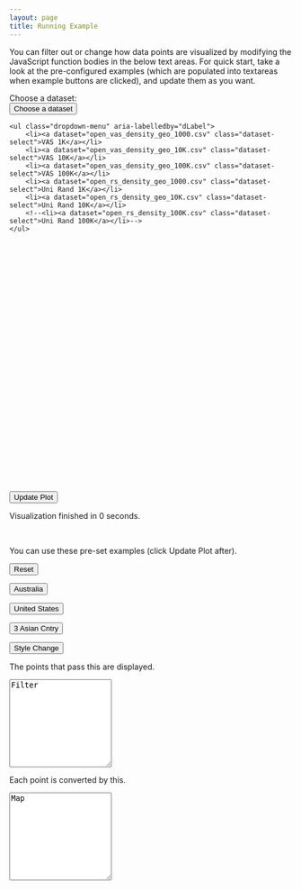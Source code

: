 ```yaml
---
layout: page
title: Running Example
---
```


You can filter out or change how data points are visualized by modifying the
JavaScript function bodies in the below text areas. For quick start, take a look at the
pre-configured examples (which are populated into textareas when example buttons
are clicked), and update them as you want.

<div class="row">
<div class="col-md-4">
Choose a dataset:
</div>
<div class="col-md-6">
<div class="dropdown">
    <button id="datasetBtn" class="btn btn-default dropdown-toggle" type="button" data-toggle="dropdown" aria-haspopup="true" aria-expanded="true">
        Choose a dataset
        <span class="caret"></span>
    </button>

    <ul class="dropdown-menu" aria-labelledby="dLabel">
        <li><a dataset="open_vas_density_geo_1000.csv" class="dataset-select">VAS 1K</a></li>
        <li><a dataset="open_vas_density_geo_10K.csv" class="dataset-select">VAS 10K</a></li>
        <li><a dataset="open_vas_density_geo_100K.csv" class="dataset-select">VAS 100K</a></li>
        <li><a dataset="open_rs_density_geo_1000.csv" class="dataset-select">Uni Rand 1K</a></li>
        <li><a dataset="open_rs_density_geo_10K.csv" class="dataset-select">Uni Rand 10K</a></li>
        <!--<li><a dataset="open_rs_density_100K.csv" class="dataset-select">Uni Rand 100K</a></li>-->
    </ul>
</div>
</div>

<div class="col-md-2"></div>
</div>


[comment]: <> (Chart)
<br>
<div id="demo_chart" style="width: 100%; height: 400px;"></div>


[comment]: <> (Update Button)
<div class="row">
<div class="col-md-4 text-center">
<p>
<button id="demo-chart-update-btn" type="button" class="btn btn-primary btn-lg">Update Plot</button>
</p>
</div>

<div class="col-md-8">
Visualization finished in <span id="viz-time">0</span> seconds.
</div>
</div>

[comment]: <> (Pre-configured Examples)
<br>
<p>
You can use these pre-set examples (click Update Plot after).
</p>
<div class="row">
<div class="col-md-3 text-center">
<p>
<button id="demo-chart-example0" type="button" class="demo-chart-examples btn btn-default">Reset</button>
</p>
</div>
</div>

<div class="row">
<div class="col-md-3 text-center">
<p>
<button id="demo-chart-example1" type="button" class="demo-chart-examples btn btn-default">Australia</button>
</p>
</div>

<div class="col-md-3 text-center">
<p>
<button id="demo-chart-example2" type="button" class="demo-chart-examples btn btn-default">United States</button>
</p>
</div>

<div class="col-md-3 text-center">
<p>
<button id="demo-chart-example3" type="button" class="demo-chart-examples btn btn-default">3 Asian Cntry</button>
</p>
</div>

<div class="col-md-3 text-center">
<p>
<button id="demo-chart-example4" type="button" class="demo-chart-examples btn btn-default">Style Change</button>
</p>
</div>
</div>


[comment]: <> (Json Textareas)
<p>
The points that pass this are displayed.
</p>
<textarea class="form-control" rows="10" id="filter-body">Filter</textarea>

<br>
<p>
Each point is converted by this.
</p>
<textarea class="form-control" rows="10" id="map-body">Map</textarea>


<script src="{{ site.baseurl }}/scripts/demo.js"></script>

